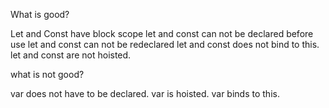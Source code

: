 What is good?

Let and Const have block scope let and const can not be declared before use let and const can not be redeclared let and const does not bind to this. let and const are not hoisted.

what is not good?

var does not have to be declared. var is hoisted. var binds to this.